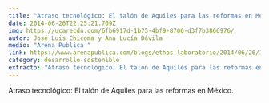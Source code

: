 ```yaml
---
title: "Atraso tecnológico: El talón de Aquiles para las reformas en México"
date: 2014-06-26T22:25:21.709Z
img: https://ucarecdn.com/6fb6917d-1b75-4bf9-8706-d3f7b3866976/
autor: José Luis Chicoma y Ana Lucía Dávila
medio: "Arena Publica "
link: https://www.arenapublica.com/blogs/ethos-laboratorio/2014/06/26/1628
category: desarrollo-sostenible
extracto: "Atraso tecnológico: El talón de Aquiles para las reformas en México."
---
```

Atraso tecnológico: El talón de Aquiles para las reformas en México.